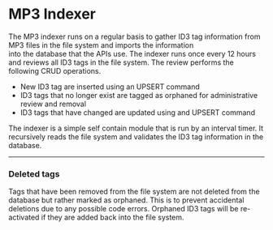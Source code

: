 <div class="page-header">
  <h1  id="page-title">MP3 Indexer</h1>
</div>

The MP3 indexer runs on a regular basis to gather ID3 tag information from MP3 files
in the file system and imports the information  
into the database that the APIs use. The indexer runs once every 12 hours and reviews all ID3
tags in the file system. The review performs the following CRUD operations.

* New ID3 tag are inserted using an UPSERT command
* ID3 tags that no longer exist are tagged as orphaned for administrative review and removal
* ID3 tags that have changed are updated using and UPSERT command

The indexer is a simple self contain module that is run by an interval timer. It recursively reads
the file system and validates the ID3 tag information in the database.



___
### Deleted tags
Tags that have been removed from the file system are not deleted from the database but rather marked as
orphaned. This is to prevent accidental deletions due to any possible code errors. Orphaned ID3 tags will
be re-activated if they are added back into the file system.
